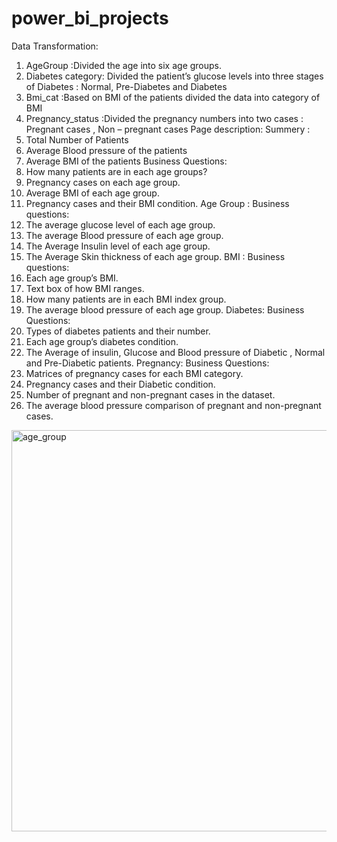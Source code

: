 # power_bi_projects


Data Transformation:
1.	AgeGroup :Divided the age into six age groups.
2.	Diabetes category: Divided the patient’s glucose levels into three stages of Diabetes : Normal, Pre-Diabetes and Diabetes
3.	Bmi_cat :Based on BMI of the patients divided the data into category of BMI
4.	Pregnancy_status :Divided the pregnancy numbers into two cases : Pregnant cases , Non – pregnant cases
Page description:
Summery :
1.	Total Number of Patients 
2.	Average Blood pressure of the patients
3.	Average BMI of the patients
Business Questions:
1.	How many patients are in each age groups?
2.	Pregnancy cases on each age group.
3.	Average BMI of each age group.
4.	Pregnancy cases and their BMI condition.
Age Group :
Business questions:
1.	The average glucose level of each age group.
2.	The average Blood pressure of each age group.
3.	The Average Insulin level of each age group.
4.	The Average Skin thickness of each age group.
BMI :
Business questions:
1.	Each age group’s BMI.
2.	Text box of how BMI ranges.
3.	How many patients are in each BMI index group.
4.	The average blood pressure of each age group.
Diabetes:
Business Questions:
1.	Types of diabetes patients and their number.
2.	Each age group’s diabetes condition.
3.	The Average of insulin, Glucose and Blood pressure of Diabetic , Normal and Pre-Diabetic patients.
Pregnancy:
Business Questions:
1.	Matrices of pregnancy cases for each BMI category.
2.	Pregnancy cases and their Diabetic condition.
3.	Number of pregnant and non-pregnant cases in the dataset.
4.	The average blood pressure comparison of pregnant and non-pregnant cases.


<img width="1158" height="642" alt="age_group" src="https://github.com/user-attachments/assets/1df6fde4-f315-43c9-b1db-cddbe6bfd4f3" />



